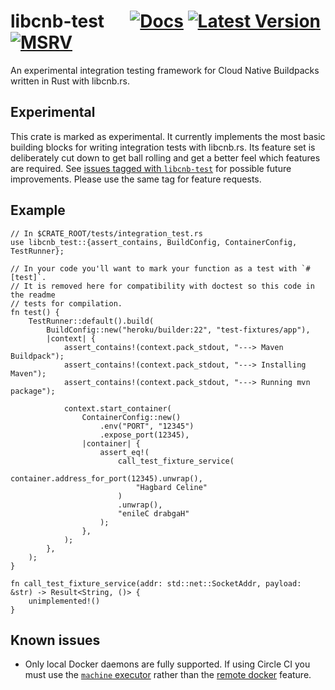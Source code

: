# libcnb-test &emsp; [![Docs]][docs.rs] [![Latest Version]][crates.io] [![MSRV]][install-rust]

An experimental integration testing framework for Cloud Native Buildpacks written in Rust with libcnb.rs.

## Experimental

This crate is marked as experimental. It currently implements the most basic building blocks for writing
integration tests with libcnb.rs. Its feature set is deliberately cut down to get ball rolling and get a better feel
which features are required. See [issues tagged with `libcnb-test`][libcnb-test-label] for possible future improvements.
Please use the same tag for feature requests.

[libcnb-test-label]: https://github.com/heroku/libcnb.rs/labels/libcnb-test

## Example

```rust,no_run
// In $CRATE_ROOT/tests/integration_test.rs
use libcnb_test::{assert_contains, BuildConfig, ContainerConfig, TestRunner};

// In your code you'll want to mark your function as a test with `#[test]`.
// It is removed here for compatibility with doctest so this code in the readme
// tests for compilation.
fn test() {
    TestRunner::default().build(
        BuildConfig::new("heroku/builder:22", "test-fixtures/app"),
        |context| {
            assert_contains!(context.pack_stdout, "---> Maven Buildpack");
            assert_contains!(context.pack_stdout, "---> Installing Maven");
            assert_contains!(context.pack_stdout, "---> Running mvn package");

            context.start_container(
                ContainerConfig::new()
                    .env("PORT", "12345")
                    .expose_port(12345),
                |container| {
                    assert_eq!(
                        call_test_fixture_service(
                            container.address_for_port(12345).unwrap(),
                            "Hagbard Celine"
                        )
                        .unwrap(),
                        "enileC drabgaH"
                    );
                },
            );
        },
    );
}

fn call_test_fixture_service(addr: std::net::SocketAddr, payload: &str) -> Result<String, ()> {
    unimplemented!()
}
```

## Known issues

- Only local Docker daemons are fully supported. If using Circle CI you must use the
  [`machine` executor](https://circleci.com/docs/2.0/executor-types/#using-machine) rather
  than the [remote docker](https://circleci.com/docs/2.0/building-docker-images/) feature.

[Docs]: https://img.shields.io/docsrs/libcnb-test
[docs.rs]: https://docs.rs/libcnb-test/latest/libcnb_test/
[Latest Version]: https://img.shields.io/crates/v/libcnb-test.svg
[crates.io]: https://crates.io/crates/libcnb-test
[MSRV]: https://img.shields.io/badge/MSRV-rustc_1.59+-lightgray.svg
[install-rust]: https://www.rust-lang.org/tools/install
